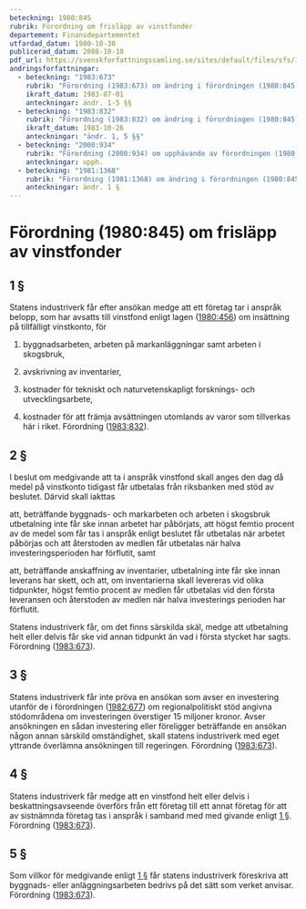 ```yaml
---
beteckning: 1980:845
rubrik: Förordning om frisläpp av vinstfonder
departement: Finansdepartementet
utfardad_datum: 1980-10-30
publicerad_datum: 2008-10-10
pdf_url: https://svenskforfattningssamling.se/sites/default/files/sfs/1980-10/SFS1980-845.pdf
andringsforfattningar:
  - beteckning: "1983:673"
    rubrik: "Förordning (1983:673) om ändring i förordningen (1980:845) om frisläpp av vinstfonder"
    ikraft_datum: 1983-07-01
    anteckningar: ändr. 1-5 §§
  - beteckning: "1983:832"
    rubrik: "Förordning (1983:832) om ändring i förordningen (1980:845) om frisläpp av vinstfonder"
    ikraft_datum: 1983-10-26
    anteckningar: "ändr. 1, 5 §§"
  - beteckning: "2000:934"
    rubrik: "Förordning (2000:934) om upphävande av förordningen (1980:845) om frisläpp av vinstfonder"
    anteckningar: upph.
  - beteckning: "1981:1368"
    rubrik: "Förordning (1981:1368) om ändring i förordningen (1980:845) om frisläpp av vinstfonder"
    anteckningar: ändr. 1 §
---
```


# Förordning (1980:845) om frisläpp av vinstfonder

## 1 §

Statens industriverk får efter ansökan medge att ett företag tar i anspråk belopp, som har avsatts till vinstfond enligt lagen ([1980:456](https://selex.se/eli/sfs/1980/456)) om insättning på tillfälligt vinstkonto, för

1. byggnadsarbeten, arbeten på markanläggningar samt arbeten i skogsbruk,

2. avskrivning av inventarier,

3. kostnader för tekniskt och naturvetenskapligt forsknings- och utvecklingsarbete,

4. kostnader för att främja avsättningen utomlands av varor som tillverkas här i riket. Förordning ([1983:832](https://selex.se/eli/sfs/1983/832)).

## 2 §

I beslut om medgivande att ta i anspråk vinstfond skall anges den dag då medel på vinstkonto tidigast får utbetalas från riksbanken med stöd av beslutet. Därvid skall iakttas

att, beträffande byggnads- och markarbeten och arbeten i skogsbruk utbetalning inte får ske innan arbetet har påbörjats, att högst femtio procent av de medel som får tas i anspråk enligt beslutet får utbetalas när arbetet påbörjas och att återstoden av medlen får utbetalas när halva investeringsperioden har förflutit, samt

att, beträffande anskaffning av inventarier, utbetalning inte får ske innan leverans har skett, och att, om inventarierna skall levereras vid olika tidpunkter, högst femtio procent av medlen får utbetalas vid den första leveransen och återstoden av medlen när halva investerings perioden har förflutit.

Statens industriverk får, om det finns särskilda skäl, medge att utbetalning helt eller delvis får ske vid annan tidpunkt än vad i första stycket har sagts. Förordning ([1983:673](https://selex.se/eli/sfs/1983/673)).

## 3 §

Statens industriverk får inte pröva en ansökan som avser en investering utanför de i förordningen ([1982:677](https://selex.se/eli/sfs/1982/677)) om regionalpolitiskt stöd angivna stödområdena om investeringen överstiger 15 miljoner kronor. Avser ansökningen en sådan investering eller föreligger beträffande en ansökan någon annan särskild omständighet, skall statens industriverk med eget yttrande överlämna ansökningen till regeringen. Förordning ([1983:673](https://selex.se/eli/sfs/1983/673)).

## 4 §

Statens industriverk får medge att en vinstfond helt eller delvis i beskattningsavseende överförs från ett företag till ett annat företag för att av sistnämnda företag tas i anspråk i samband med med givande enligt [1 §](#1). Förordning ([1983:673](https://selex.se/eli/sfs/1983/673)).

## 5 §

Som villkor för medgivande enligt [1 §](#1) får statens industriverk föreskriva att byggnads- eller anläggningsarbeten bedrivs på det sätt som verket anvisar. Förordning ([1983:673](https://selex.se/eli/sfs/1983/673)).